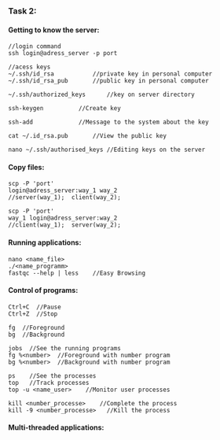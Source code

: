 ### Task 2:

#### Getting to know the server:
```
//login command
ssh login@adress_server -p port

//acess keys
~/.ssh/id_rsa			//private key in personal computer
~/.ssh/id_rsa_pub		//public key in personal computer

~/.ssh/authorized_keys		//key on server directory 

ssh-keygen			//Create key

ssh-add				//Message to the system about the key

cat ~/.id_rsa.pub		//View the public key

nano ~/.ssh/authorised_keys	//Editing keys on the server
```

#### Copy files:
```
scp -P 'port'
login@adress_server:way_1 way_2
//server(way_1);  client(way_2);

scp -P 'port'
way_1 login@adress_server:way_2
//client(way_1);  server(way_2);
```

#### Running applications:
```
nano <name_file>
./<name_programm>
fastqc --help | less    //Easy Browsing
```
#### Control of programs:
```
Ctrl+C  //Pause
Ctrl+Z  //Stop

fg  //Foreground
bg  //Background

jobs  //See the running programs
fg %<number>  //Foreground with number program
bg %<number>  //Background with number program

ps    //See the processes
top   //Track processes
top -u <name_user>    //Monitor user processes

kill <number_processe>    //Complete the process
kill -9 <number_processe>   //Kill the process
```
#### Multi-threaded applications:
```
